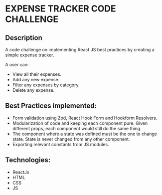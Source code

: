 # EXPENSE TRACKER CODE CHALLENGE

## Description
A code challenge on implementing React JS best practices by creating a simple expense tracker.

A user can:
- View all their expenses.
- Add any new expense.
- Filter any expenses by category.
- Delete any expense.

## Best Practices implemented:
- Form validation using Zod, React Hook Form and Hookform Resolvers.
- Modularization of code and keeping each component pure. Given different props, each component would still do the same thing.
- The component where a state was defined must be the one to change state. State is never changed from any other component.
- Exporting relevant constants from JS modules.

## Technologies:
- ReactJs
- HTML
- CSS
- JS